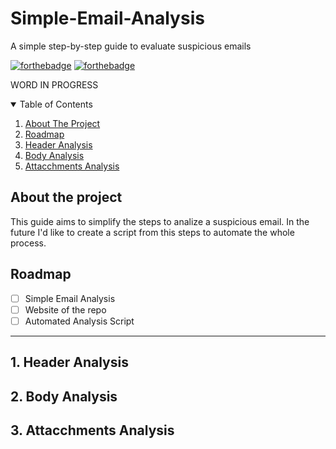 # Simple-Email-Analysis
A simple step-by-step guide to evaluate suspicious emails

[![forthebadge](https://forthebadge.com/images/badges/made-with-markdown.svg)](https://forthebadge.com) [![forthebadge](https://forthebadge.com/images/badges/uses-brains.svg)](https://forthebadge.com)

WORD IN PROGRESS

<!-- TABLE OF CONTENTS -->
<details open="open">
  <summary>Table of Contents</summary>
  <ol>
    <li><a href="#about-the-project">About The Project</a></li>
    <li><a href="#roadmap">Roadmap</a></li>
    <li><a href="#header-analysis">Header Analysis</a></li>
    <li><a href="#body-analysis">Body Analysis</a></li>
    <li><a href="#attachments-analysis">Attacchments Analysis</a></li>
  </ol>
</details>

## About the project

This guide aims to simplify the steps to analize a suspicious email.
In the future I'd like to create a script from this steps to automate the whole process.

## Roadmap

- [ ] Simple Email Analysis
- [ ] Website of the repo
- [ ] Automated Analysis Script

---

## 1. Header Analysis

## 2. Body Analysis

## 3. Attacchments Analysis
